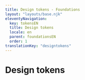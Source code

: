 ```yaml
---
title: Design tokens - Foundations
layout: "layouts/base.njk"
eleventyNavigation:
  key: tokensEN
  title: Design tokens
  locale: en
  parent: foundationsEN
  order: 1
translationKey: "designtokens"
---
```


# Design tokens
